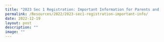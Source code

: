 ```yaml
---
title: "2023 Sec 1 Registration: Important Information for Parents and Students"
permalink: /Resources/2022/2023-sec1-registration-important-info/
date: 2022-12-19
layout: post
description: ""
image: ""
---
```

